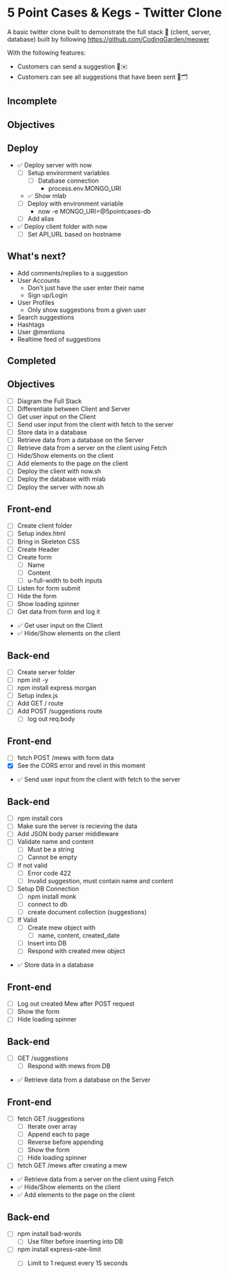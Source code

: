 # 5 Point Cases & Kegs - Twitter Clone

A basic twitter clone built to demonstrate the full stack 🥞 (client, server, database) built by following https://github.com/CodingGarden/meower

With the following features:

* Customers can send a suggestion 🍺✉️
* Customers can see all suggestions that have been sent 🍺🗂




## Incomplete
## Objectives

## Deploy

* ✅ Deploy server with now
  * [ ] Setup environment variables
    * [ ] Database connection
      * process.env.MONGO_URI
  * ✅ Show mlab
  * [ ] Deploy with environment variable
    * now -e MONGO_URI=@5pointcases-db
  * [ ] Add alias
* ✅ Deploy client folder with now
  * [ ] Set API_URL based on hostname

## What's next?

* Add comments/replies to a suggestion
* User Accounts
  * Don't just have the user enter their name
  * Sign up/Login
* User Profiles
  - Only show suggestions from a given user
* Search suggestions
* Hashtags
* User @mentions
* Realtime feed of suggestions




## Completed
## Objectives

* [ ]  Diagram the Full Stack
* [ ]  Differentiate between Client and Server
* [ ]  Get user input on the Client
* [ ]  Send user input from the client with fetch to the server
* [ ]  Store data in a database
* [ ]  Retrieve data from a database on the Server
* [ ]  Retrieve data from a server on the client using Fetch
* [ ]  Hide/Show elements on the client
* [ ]  Add elements to the page on the client
* [ ]  Deploy the client with now.sh
* [ ]  Deploy the database with mlab
* [ ]  Deploy the server with now.sh

## Front-end

* [ ] Create client folder
* [ ] Setup index.html
* [ ] Bring in Skeleton CSS
* [ ] Create Header
* [ ] Create form
  * [ ] Name
  * [ ] Content
  * [ ] u-full-width to both inputs
* [ ] Listen for form submit
* [ ] Hide the form
* [ ] Show loading spinner
* [ ] Get data from form and log it
* ✅ Get user input on the Client
* ✅ Hide/Show elements on the client

## Back-end

* [ ] Create server folder
* [ ] npm init -y
* [ ] npm install express morgan
* [ ] Setup index.js
* [ ] Add GET / route
* [ ] Add POST /suggestions route
  * [ ] log out req.body

## Front-end

* [ ] fetch POST /mews with form data
* [x] See the CORS error and revel in this moment
* ✅ Send user input from the client with fetch to the server

## Back-end

* [ ] npm install cors
* [ ] Make sure the server is recieving the data
* [ ] Add JSON body parser middleware
* [ ] Validate name and content
  * [ ] Must be a string
  * [ ] Cannot be empty
* [ ] If not valid
  * [ ] Error code 422
  * [ ] Invalid suggestion, must contain name and content
* [ ] Setup DB Connection
  * [ ] npm install monk
  * [ ] connect to db
  * [ ] create document collection (suggestions)
* [ ] If Valid
  * [ ] Create mew object with
    * [ ] name, content, created_date
  * [ ] Insert into DB
  * [ ] Respond with created mew object
* ✅ Store data in a database

## Front-end

* [ ] Log out created Mew after POST request
* [ ] Show the form
* [ ] Hide loading spinner

## Back-end

* [ ] GET /suggestions
  * [ ] Respond with mews from DB
* ✅ Retrieve data from a database on the Server

## Front-end

* [ ] fetch GET /suggestions
  * [ ] Iterate over array
  * [ ] Append each to page
  * [ ] Reverse before appending
  * [ ] Show the form
  * [ ] Hide loading spinner
* [ ] fetch GET /mews after creating a mew
* ✅ Retrieve data from a server on the client using Fetch
* ✅ Hide/Show elements on the client
* ✅ Add elements to the page on the client

## Back-end

* [ ] npm install bad-words
  * [ ] Use filter before inserting into DB
* [ ] npm install express-rate-limit
  * [ ] Limit to 1 request every 15 seconds

